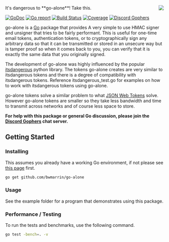 <img align="right" src="https://raw.githubusercontent.com/wiki/bwmarrin/go-alone/8bitsword.png">
It's dangerous to **go-alone**! Take this.

[![GoDoc](https://godoc.org/github.com/bwmarrin/go-alone?status.svg)](https://godoc.org/github.com/bwmarrin/go-alone) [![Go report](http://goreportcard.com/badge/bwmarrin/go-alone)](http://goreportcard.com/report/bwmarrin/go-alone) [![Build Status](https://travis-ci.org/bwmarrin/go-alone.svg?branch=master)](https://travis-ci.org/bwmarrin/go-alone) [![Coverage](http://gocover.io/_badge/github.com/bwmarrin/go-alone)](https://gocover.io/github.com/bwmarrin/go-alone) [![Discord Gophers](https://img.shields.io/badge/Discord%20Gophers-%23info-blue.svg)](https://discord.gg/0f1SbxBZjYq9jLBk)

go-alone is a [Go](https://golang.org/) package that provides A very simple to 
use HMAC signer and unsigner that tries to be fairly performant.  This is useful
for one-time email tokens, authentication tokens, or to cryptographically sign 
any arbitrary data so that it can be transmitted or stored in an unsecure way 
but is tamper proof so when it comes back to you, you can verify that it is 
exactly the same data that you originally signed.

The development of go-alone was highly influenced by the popular [itsdangerous](http://pythonhosted.org/itsdangerous/)
python library.  The tokens go-alone creates are very similar to itsdangerous 
tokens and there is a degree of compatibility with itsdangerous tokens.
Reference itsdangerous_test.go for examples on how to work with itsdangerous
tokens using go-alone.

go-alone tokens solve a similar problem to what [JSON Web Tokens](https://jwt.io/)
solve. However go-alone tokens are smaller so they take less bandwidth and time
to transmit across networks and of course less space to store.  

**For help with this package or general Go discussion, please join the [Discord 
Gophers](https://discord.gg/0f1SbxBZjYq9jLBk) chat server.**

## Getting Started

### Installing

This assumes you already have a working Go environment, if not please see
[this page](https://golang.org/doc/install) first.

```sh
go get github.com/bwmarrin/go-alone
```

### Usage

See the example folder for a program that demonstrates using this package.

### Performance / Testing

To run the tests and benchmarks, use the following command.

```sh
go test -bench=. -v
```
